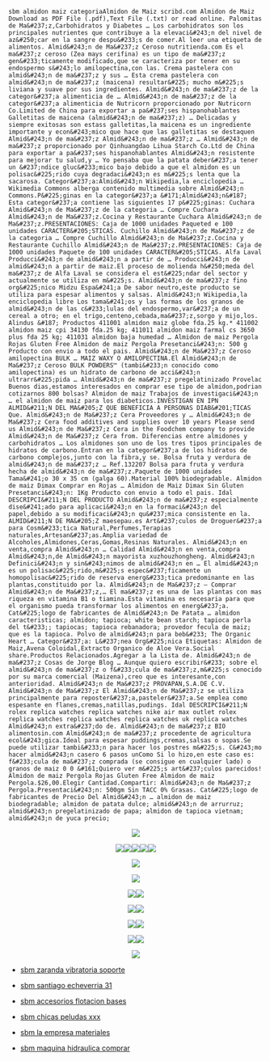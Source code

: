 
```
sbm almidon maiz categoriaAlmidon de Maiz scribd.com Almidon de Maiz Download as PDF File (.pdf),Text File (.txt) or read online. Palomitas de Ma&#237;z,Carbohidratos y Diabetes … Los carbohidratos son los principales nutrientes que contribuye a la elevaci&#243;n del nivel de az&#250;car en la sangre despu&#233;s de comer.Al leer una etiqueta de alimentos. Almid&#243;n de Ma&#237;z Ceroso nutritienda.com Es el ma&#237;z ceroso (Zea mays cerifina) es un tipo de ma&#237;z gen&#233;ticamente modificado,que se caracteriza por tener en su endospermo s&#243;lo amilopectina,con las. Crema pastelera con almid&#243;n de ma&#237;z y sus … Esta crema pastelera con almid&#243;n de ma&#237;z (maicena) resultar&#225; mucho m&#225;s liviana y suave por sus ingredientes. Almid&#243;n de ma&#237;z de la categor&#237;a alimenticia de … Almid&#243;n de ma&#237;z de la categor&#237;a alimenticia de Nutricorn proporcionado por Nutricorn Co.Limited de China para exportar a pa&#237;ses hispanohablantes Galletitas de maicena (almid&#243;n de ma&#237;z) … Delicadas y siempre exitosas son estass galletitas,la maicena es un ingrediente importante y econ&#243;mico que hace que las galletitas se destaquen Almid&#243;n de ma&#237;z Almid&#243;n de ma&#237;z … Almid&#243;n de ma&#237;z proporcionado por Qinhuangdao Lihua Starch Co.Ltd de China para exportar a pa&#237;ses hispanohablantes Almid&#243;n resistente para mejorar tu salud,y … Yo pensaba que la patata deber&#237;a tener un &#237;ndice gluc&#233;mico bajo debido a que el almidon es un polisac&#225;rido cuya degradaci&#243;n es m&#225;s lenta que la sacarosa. Categor&#237;a:Almid&#243;n Wikipedia,la enciclopedia … Wikimedia Commons alberga contenido multimedia sobre Almid&#243;n Commons.P&#225;ginas en la categor&#237;a &#171;Almid&#243;n&#187; Esta categor&#237;a contiene las siguientes 17 p&#225;ginas: Cuchara Almid&#243;n de Ma&#237;z de la categoria … Compre Cuchara Almid&#243;n de Ma&#237;z.Cocina y Restaurante Cuchara Almid&#243;n de Ma&#237;z.PRESENTACIONES: Caja de 1000 unidades Paqueted e 100 unidades CARACTER&#205;STICAS. Cuchillo Almid&#243;n de Ma&#237;z de la categoria … Compre Cuchillo Almid&#243;n de Ma&#237;z.Cocina y Restaurante Cuchillo Almid&#243;n de Ma&#237;z.PRESENTACIONES: Caja de 1000 unidades Paquete de 100 unidades CARACTER&#205;STICAS. Alfa Laval Producci&#243;n de almid&#243;n a partir de … Producci&#243;n de almid&#243;n a partir de maiz.El proceso de molienda h&#250;meda del ma&#237;z de Alfa Laval se considera el est&#225;ndar del sector y actualmente se utiliza en m&#225;s. Almid&#243;n de ma&#237;z fino org&#225;nico Midzu Espa&#241;a De sabor neutro,este producto se utiliza para espesar alimentos y salsas. Almid&#243;n Wikipedia,la enciclopedia libre Los tama&#241;os y las formas de los granos de almid&#243;n de las c&#233;lulas del endospermo,var&#237;a de un cereal a otro; en el trigo,centeno,cebada,ma&#237;z,sorgo y mijo,los. Alindus &#187; Productos 411001 almidon maiz globe fda.25 kg.* 411002 almidon maiz cpi 34130 fda.25 kg; 411011 almidon maiz farmal cs 3650 plus fda 25 kg; 411031 almidon baja humedad … Almidon de maiz Pergola Rojas Gluten Free Almidon de maiz Pergola Presetanci&#243;n: 500 g Producto con envio a todo el pais. Almid&#243;n de Ma&#237;z Ceroso amilopectina BULK … MAIZ WAXY O AMILOPECTINA.El Almid&#243;n de Ma&#237;z Ceroso BULK POWDERS™ (tambi&#233;n conocido como amilopectina) es un hidrato de carbono de acci&#243;n ultrarr&#225;pida … Almid&#243;n de ma&#237;z pregelatinizado Provelac Buenos dias,estamos interesados en comprar ese tipo de almidon,podrian cotizarnos 800 bolsas? Almidon de maiz Trabajos de investigaci&#243;n … el almidon de maiz para los diabeticos.INVESTIGAN EN IPN ALMID&#211;N DEL MA&#205;Z QUE BENEFICIA A PERSONAS DIAB&#201;TICAS Que. Almid&#243;n de Ma&#237;z Cera Proveedores y … Almid&#243;n de Ma&#237;z Cera food additives and supplies over 10 years Please send us Almid&#243;n de Ma&#237;z Cera in the Foodchem company to provide Almid&#243;n de Ma&#237;z Cera from. Diferencias entre almidones y carbohidratos … Los almidones son uno de los tres tipos principales de hidratos de carbono.Entran en la categor&#237;a de los hidratos de carbono complejos,junto con la fibra,y se. Bolsa fruta y verdura de almid&#243;n de ma&#237;z … Ref.132207 Bolsa para fruta y verdura hecha de almid&#243;n de ma&#237;z.Paquete de 1000 unidades Tama&#241;o 30 x 35 cm (galga 60).Material 100% biodegradable. Almidon de maiz Dimax Comprar en Rojas … Almidon de Maiz Dimax Sin Gluten Presetanci&#243;n: 1Kg Producto con envio a todo el pais. Idal DESCRIPCI&#211;N DEL PRODUCTO Almid&#243;n de ma&#237;z especialmente dise&#241;ado para aplicaci&#243;n en la formaci&#243;n del papel,debido a su modificaci&#243;n qu&#237;mica consistente en la. ALMID&#211;N DE MA&#205;Z maesepau.es Art&#237;culos de Droguer&#237;a para Cosm&#233;tica Natural,Perfumes,Terapias naturales,Artesan&#237;as.Amplia variedad de Alcoholes,Almidones,Ceras,Gomas,Resinas Naturales. Almid&#243;n en venta,compra Almid&#243;n … Calidad Almid&#243;n en venta,compra Almid&#243;n,de Almid&#243;n mayorista xuzhouzhongheng. Almid&#243;n Definici&#243;n y sin&#243;nimos de almid&#243;n en … El almid&#243;n es un polisac&#225;rido,m&#225;s espec&#237;ficamente un homopolisac&#225;rido de reserva energ&#233;tica predominante en las plantas,constituido por la. Almid&#243;n de Ma&#237;z — Comprar Almid&#243;n de Ma&#237;z,… El ma&#237;z es una de las plantas con mas riqueza en vitamina B1 o tiamina.Esta vitamina es necesaria para que el organismo pueda transformar los alimentos en energ&#237;a. Cat&#225;logo de fabricantes de Almid&#243;n De Patata … almidon caracteristicas; almidon; tapioca; white bean starch; tapioca perla del t&#233;; tapiocas; tapioca rebanadora; provedor fecula de maiz; que es la tapioca. Polvo de almid&#243;n para beb&#233; The Organic Heart … Categor&#237;a: L&#237;nea Org&#225;nica Etiquetas: Almidon de Maiz,Avena Coloidal,Extracto Organico de Aloe Vera.Social share.Productos Relacionados.Agregar a la Lista de. Almid&#243;n de ma&#237;z Cosas de Jorge Blog … Aunque quiero escribir&#233; sobre el almid&#243;n de ma&#237;z o f&#233;cula de ma&#237;z,m&#225;s conocido por su marca comercial (Maizena),creo que es interesante,con anterioridad. Almid&#243;n de Ma&#237;z PROVAPAN,S.A.DE C.V. Almid&#243;n de Ma&#237;z El Almid&#243;n de Ma&#237;z se utiliza principalmente para reposter&#237;a,pasteler&#237;a.Se emplea como espesante en flanes,cremas,natillas,pudings. Idal DESCRIPCI&#211;N rolex replica watches replica watches nike air max outlet rolex replica watches replica watches replica watches uk replica watches Almid&#243;n extra&#237;do de. Almid&#243;n de ma&#237;z BIO alimentosin.com Almid&#243;n de ma&#237;z procedente de agricultura ecol&#243;gica.Ideal para espesar puddings,cremas,salsas o sopas.Se puede utilizar tambi&#233;n para hacer los postres m&#225;s. C&#243;mo hacer almid&#243;n casero 6 pasos unComo Si lo hizo,en este caso es: f&#233;cula de ma&#237;z comprada (se consigue en cualquier lado) o granos de maiz 0 0 &#161;Quiero ver m&#225;s art&#237;culos parecidos! Almidon de maiz Pergola Rojas Gluten Free Almidon de maiz Pergola.$26,00.Elegir Cantidad.Compartir: Almid&#243;n de Ma&#237;z Pergola.Presentaci&#243;n: 500gm Sin TACC 0% Grasas. Cat&#225;logo de fabricantes de Precio Del Almid&#243;n … almidon de maiz biodegradable; almidon de patata dulce; almid&#243;n de arrurruz; almid&#243;n pregelatinizado de papa; almidon de tapioca vietnam; almid&#243;n de yuca precio; 
```

<div align="center">

<a href="https://es-crusher.shibang-china.com/github&k=sbm+almidon+maiz+categoria"><img src="https://static.shibang-china.com/es/crusher/logo.jpg"></a>

<a href="https://es-crusher.shibang-china.com/github&k=sbm+almidon+maiz+categoria"><img src="https://static.shibang-china.com/es/crusher/index.jpg"></a><a href="https://es-crusher.shibang-china.com/material.htmlgithub&k=sbm+almidon+maiz+categoria"><img src="https://static.shibang-china.com/es/crusher/material.jpg"></a><a href="https://es-crusher.shibang-china.com/application.htmlgithub&k=sbm+almidon+maiz+categoria"><img src="https://static.shibang-china.com/es/crusher/application.jpg"></a><a href="https://es-crusher.shibang-china.com/aboutus.htmlgithub&k=sbm+almidon+maiz+categoria"><img src="https://static.shibang-china.com/es/crusher/aboutus.jpg"></a><a href="https://es-crusher.shibang-china.com/contact.htmlgithub&k=sbm+almidon+maiz+categoria"><img src="https://static.shibang-china.com/es/crusher/contact.jpg"></a>

<a href="https://es-crusher.shibang-china.com/github&k=sbm+almidon+maiz+categoria"><img src="https://static.shibang-china.com/es/crusher/banner.jpg"></a>

<a href="https://swt.shibang-china.com/github&k=sbm+almidon+maiz+categoria"><img src="https://static.shibang-china.com/es/crusher/text.jpg"></a>

<a href="https://swt.shibang-china.com/github&k=sbm+almidon+maiz+categoria"><img src="https://static.shibang-china.com/es/crusher/chat.jpg"></a><a href="https://es-crusher.shibang-china.com/contact.htmlgithub&k=sbm+almidon+maiz+categoria"><img src="https://static.shibang-china.com/es/crusher/message.jpg"></a>

<a href="https://es-crusher.shibang-china.com/products/pe.htmlgithub&k=sbm+almidon+maiz+categoria"><img src="https://static.shibang-china.com/es/crusher/pe.jpg"></a><a href="https://es-crusher.shibang-china.com/products/pf.htmlgithub&k=sbm+almidon+maiz+categoria"><img src="https://static.shibang-china.com/es/crusher/pf.jpg"></a>

<a href="https://es-crusher.shibang-china.com/products/hpt.htmlgithub&k=sbm+almidon+maiz+categoria"><img src="https://static.shibang-china.com/es/crusher/hpt.jpg"></a><a href="https://es-crusher.shibang-china.com/products/vsi.htmlgithub&k=sbm+almidon+maiz+categoria"><img src="https://static.shibang-china.com/es/crusher/vsi.jpg"></a>

<a href="https://es-crusher.shibang-china.com/products/klv.htmlgithub&k=sbm+almidon+maiz+categoria"><img src="https://static.shibang-china.com/es/crusher/klv.jpg"></a><a href="https://es-crusher.shibang-china.com/products/portable.htmlgithub&k=sbm+almidon+maiz+categoria"><img src="https://static.shibang-china.com/es/crusher/portable.jpg"></a>

<a href="https://swt.shibang-china.com/github&k=sbm+almidon+maiz+categoria"><img src="https://static.shibang-china.com/es/crusher/case.jpg"></a>

</div>


* [sbm zaranda vibratoria soporte](sbm%20zaranda%20vibratoria%20soporte.md)

* [sbm santiago echeverria 31](sbm%20santiago%20echeverria%2031.md)

* [sbm accesorios flotacion bases](sbm%20accesorios%20flotacion%20bases.md)

* [sbm chicas peludas xxx](sbm%20chicas%20peludas%20xxx.md)

* [sbm la empresa materiales](sbm%20la%20empresa%20materiales.md)

* [sbm maquina hidraulica comprar](sbm%20maquina%20hidraulica%20comprar.md)